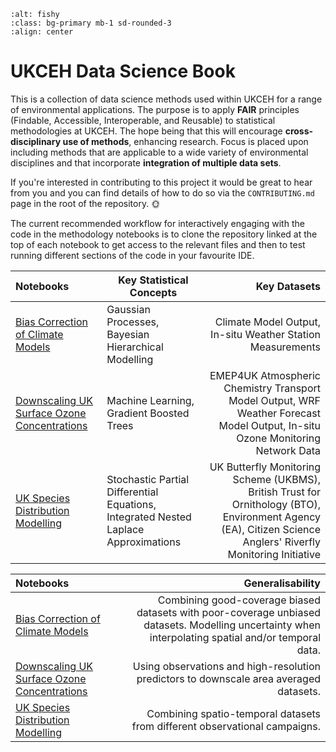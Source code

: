 <!-- ![EDS Abstract Image](EDS_Abstract.jpg) -->

```{image} EDS_Abstract.jpg 
:alt: fishy
:class: bg-primary mb-1 sd-rounded-3
:align: center
```


# UKCEH Data Science Book

This is a collection of data science methods used within UKCEH for a range of environmental applications. The purpose is to apply **FAIR** principles (Findable, Accessible, Interoperable, and Reusable) to statistical methodologies at UKCEH. The hope being that this will encourage **cross-disciplinary use of methods**, enhancing research. Focus is placed upon including methods that are applicable to a wide variety of environmental disciplines and that incorporate **integration of multiple data sets**. 

If you're interested in contributing to this project it would be great to hear from you and you can find details of how to do so via the `CONTRIBUTING.md` page in the root of the repository. 🌞

The current recommended workflow for interactively engaging with the code in the methodology notebooks is to clone the repository linked at the top of each notebook to get access to the relevant files and then to test running different sections of the code in your favourite IDE.  

| Notebooks | Key Statistical Concepts | Key Datasets |
| :--- | --- | ---: |
| [Bias Correction of Climate Models](../notebooks/methods/gaussian_processes) | Gaussian Processes, Bayesian Hierarchical Modelling | Climate Model Output, In-situ Weather Station Measurements 
| [Downscaling UK Surface Ozone Concentrations](../notebooks/methods/gradient_boosted_trees) | Machine Learning, Gradient Boosted Trees | EMEP4UK Atmospheric Chemistry Transport Model Output, WRF Weather Forecast Model Output, In-situ Ozone Monitoring Network Data
| [UK Species Distribution Modelling](../notebooks/methods/stochastic_partial_diff_equations) | Stochastic Partial Differential Equations, Integrated Nested Laplace Approximations | UK Butterfly Monitoring Scheme (UKBMS), British Trust for Ornithology (BTO), Environment Agency (EA), Citizen Science Anglers' Riverfly Monitoring Initiative

| Notebooks | Generalisability |
| :--- | ---: |
| [Bias Correction of Climate Models](../notebooks/methods/gaussian_processes) | Combining good-coverage biased datasets with poor-coverage unbiased datasets. Modelling uncertainty when interpolating spatial and/or temporal data. 
| [Downscaling UK Surface Ozone Concentrations](../notebooks/methods/gradient_boosted_trees) | Using observations and high-resolution predictors to downscale area averaged datasets.
| [UK Species Distribution Modelling](../notebooks/methods/stochastic_partial_diff_equations) | Combining spatio-temporal datasets  from different observational campaigns.
